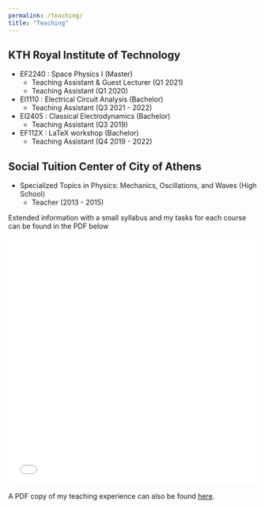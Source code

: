 ```yaml
---
permalink: /teaching/
title: "Teaching"
---
```


## KTH Royal Institute of Technology

- EF2240 : Space Physics I (Master)
	- Teaching Assistant & Guest Lecturer (Q1 2021)
	- Teaching Assistant (Q1 2020)
- EI1110 : Electrical Circuit Analysis (Bachelor)
	- Teaching Assistant (Q3 2021 - 2022)
- EI2405 : Classical Electrodynamics (Bachelor)
	- Teaching Assistant (Q3 2019)
- EF112X : LaTeX workshop (Bachelor)
	- Teaching Assistant (Q4 2019 - 2022)

## Social Tuition Center of City of Athens

- Specialized Topics in Physics: Mechanics, Oscillations, and Waves (High School)
	- Teacher (2013 - 2015)

Extended information with a small syllabus and my tasks for each course can be found in the PDF below

<iframe src="/files/teaching/Teaching_Experience.pdf" width="100%" height="500" frameborder="no" border="0" marginwidth="0" marginheight="0"></iframe>

A PDF copy of my teaching experience can also be found [here](/files/teaching/Teaching_Experience.pdf).
